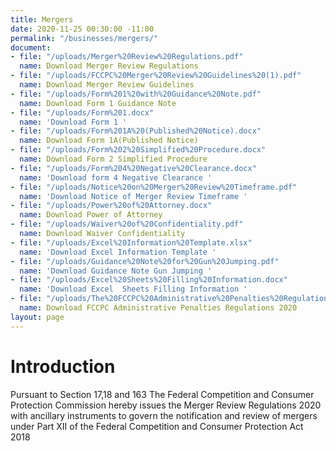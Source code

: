 ```yaml
---
title: Mergers
date: 2020-11-25 00:30:00 -11:00
permalink: "/businesses/mergers/"
document:
- file: "/uploads/Merger%20Review%20Regulations.pdf"
  name: Download Merger Review Regulations
- file: "/uploads/FCCPC%20Merger%20Review%20Guidelines%20(1).pdf"
  name: Download Merger Review Guidelines
- file: "/uploads/Form%201%20with%20Guidance%20Note.pdf"
  name: Download Form 1 Guidance Note
- file: "/uploads/Form%201.docx"
  name: 'Download Form 1 '
- file: "/uploads/Form%201A%20(Published%20Notice).docx"
  name: Download Form 1A(Published Notice)
- file: "/uploads/Form%202%20Simplified%20Procedure.docx"
  name: Download Form 2 Simplified Procedure
- file: "/uploads/Form%204%20Negative%20Clearance.docx"
  name: 'Download form 4 Negative Clearance '
- file: "/uploads/Notice%20on%20Merger%20Review%20Timeframe.pdf"
  name: 'Download Notice of Merger Review Timeframe '
- file: "/uploads/Power%20of%20Attorney.docx"
  name: Download Power of Attorney
- file: "/uploads/Waiver%20of%20Confidentiality.pdf"
  name: Download Waiver Confidentiality
- file: "/uploads/Excel%20Information%20Template.xlsx"
  name: 'Download Excel Information Template '
- file: "/uploads/Guidance%20Note%20for%20Gun%20Jumping.pdf"
  name: 'Download Guidance Note Gun Jumping '
- file: "/uploads/Excel%20Sheets%20Filling%20Information.docx"
  name: 'Download Excel  Sheets Filling Information '
- file: "/uploads/The%20FCCPC%20Administrative%20Penalties%20Regulations,%202020%20(1).pdf"
  name: Download FCCPC Administrative Penalties Regulations 2020
layout: page
---
```


# Introduction

Pursuant to Section 17,18 and 163 The Federal Competition and Consumer Protection Commission hereby issues the Merger Review Regulations 2020 with ancillary instruments to govern the notification and review of mergers under Part XII of the Federal Competition and Consumer Protection Act 2018